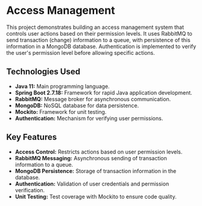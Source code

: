 # Access Management

This project demonstrates building an access management system that controls user actions based on their permission levels. It uses RabbitMQ to send transaction (change) information to a queue, with persistence of this information in a MongoDB database. Authentication is implemented to verify the user's permission level before allowing specific actions.

## Technologies Used

*   **Java 11:** Main programming language.
*   **Spring Boot 2.7.18:** Framework for rapid Java application development.
*   **RabbitMQ:** Message broker for asynchronous communication.
*   **MongoDB:** NoSQL database for data persistence.
*   **Mockito:** Framework for unit testing.
*   **Authentication:** Mechanism for verifying user permissions.

## Key Features

*   **Access Control:** Restricts actions based on user permission levels.
*   **RabbitMQ Messaging:** Asynchronous sending of transaction information to a queue.
*   **MongoDB Persistence:** Storage of transaction information in the database.
*   **Authentication:** Validation of user credentials and permission verification.
*   **Unit Testing:** Test coverage with Mockito to ensure code quality.
